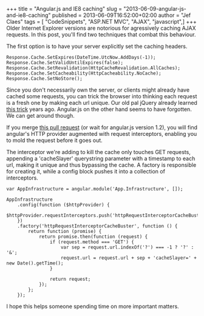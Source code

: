 +++
title = "Angular.js and IE8 caching"
slug = "2013-06-09-angular-js-and-ie8-caching"
published = 2013-06-09T16:52:00+02:00
author = "Jef Claes"
tags = [ "CodeSnippets", "ASP.NET MVC", "AJAX", "javascript",]
+++
Older Internet Explorer versions are notorious for agressively caching
AJAX requests. In this post, you'll find two techniques that combat this
behaviour.  
  
The first option is to have your server explicitly set the caching
headers.  

    Response.Cache.SetExpires(DateTime.UtcNow.AddDays(-1));
    Response.Cache.SetValidUntilExpires(false);
    Response.Cache.SetRevalidation(HttpCacheRevalidation.AllCaches);
    Response.Cache.SetCacheability(HttpCacheability.NoCache);
    Response.Cache.SetNoStore();

Since you don't necessarily own the server, or clients might already
have cached some requests, you can trick the browser into thinking each
request is a fresh one by making each url unique. Our old pal jQuery
already learned [this
trick](http://stackoverflow.com/questions/4303829/how-to-prevent-jquery-ajax-caching-in-internet-explorer)
years ago. Angular.js on the other hand seems to have forgotten. We can
get around though.  
  
If you merge <span id="goog_2113062658"></span>[this pull
request](https://github.com/angular/angular.js/pull/2130) <span
id="goog_2113062659"></span>(or wait for angular.js version 1.2), you
will find angular's HTTP provider augmented with request interceptors,
enabling you to mold the request before it goes out.  
  
The interceptor we're adding to kill the cache only touches GET
requests, appending a 'cacheSlayer' querystring parameter with a
timestamp to each url, making it unique and thus bypassing the cache. A
factory is responsible for creating it, while a config block pushes it
into a collection of interceptors.

    var AppInfrastructure = angular.module('App.Infrastructure', []);

    AppInfrastructure
        .config(function ($httpProvider) {
            $httpProvider.requestInterceptors.push('httpRequestInterceptorCacheBuster');
        })    
        .factory('httpRequestInterceptorCacheBuster', function () {
            return function (promise) {
                return promise.then(function (request) {
                    if (request.method === 'GET') {
                        var sep = request.url.indexOf('?') === -1 ? '?' : '&';
                        request.url = request.url + sep + 'cacheSlayer=' + new Date().getTime();
                    }

                    return request;
                });
            };
        });    

I hope this helps someone spending time on more important matters.
